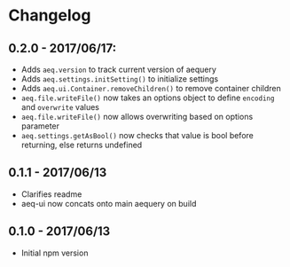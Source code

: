 # Changelog

## 0.2.0 - 2017/06/17:
- Adds `aeq.version` to track current version of aequery
- Adds `aeq.settings.initSetting()` to initialize settings
- Adds `aeq.ui.Container.removeChildren()` to remove container children
- `aeq.file.writeFile()` now takes an options object to define `encoding` and `overwrite` values
- `aeq.file.writeFile()` now allows overwriting based on options parameter
- `aeq.settings.getAsBool()` now checks that value is bool before returning, else returns undefined

## 0.1.1 - 2017/06/13
- Clarifies readme
- aeq-ui now concats onto main aequery on build

## 0.1.0 - 2017/06/13
- Initial npm version
